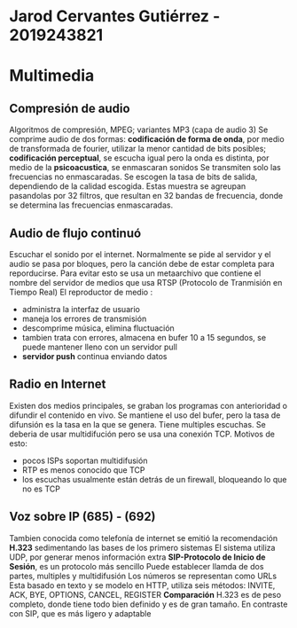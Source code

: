 # Jarod Cervantes Gutiérrez - 2019243821
# Multimedia
## Compresión de audio
Algoritmos de compresión, MPEG; variantes MP3 (capa de audio 3)
Se comprime audio de dos formas: **codificación de forma de onda**, por medio de transformada de fourier, utilizar la menor cantidad de bits posibles; **codificación perceptual**, se escucha igual pero la onda es distinta, por medio de la **psicoacustica**, se enmascaran sonidos
Se transmiten solo las frecuencias no enmascaradas. Se escogen la tasa de bits de salida, dependiendo de la calidad escogida. Estas muestra se agreupan pasandolas por 32 filtros, que resultan en 32 bandas de frecuencia, donde se determina las frecuencias enmascaradas.
## Audio de flujo continuó
Escuchar el sonido por el internet.
Normalmente se pide al servidor y el audio se pasa por bloques, pero la canción debe de estar completa para reporducirse. Para evitar esto se usa un metaarchivo que contiene el nombre del servidor de medios que usa RTSP (Protocolo de Tranmisión en Tiempo Real)
El reproductor de medio : 
- administra la interfaz de usuario 
- maneja los errores de transmisión
- descomprime música, elimina fluctuación
- tambien trata con errores, almacena en bufer 10 a 15 segundos, se puede mantener lleno con un servidor pull
- **servidor push** continua enviando datos
## Radio en Internet 
Existen dos medios principales, se graban los programas con anterioridad o difundir el contenido en vivo.
Se mantiene el uso del bufer, pero la tasa de difunsión es la tasa en la que se genera.
Tiene multiples escuchas. Se deberia de usar multidifución pero se usa una conexión TCP.
Motivos de esto:
- pocos ISPs soportan multidifusión
- RTP es menos conocido que TCP
- los escuchas usualmente están detrás de un firewall, bloqueando lo que no es TCP
## Voz sobre IP (685) - (692) 
Tambien conocida como telefonía de internet
se emitió la recomendación **H.323** sedimentando las bases de los primero sistemas
El sistema utiliza UDP, por generar menos información extra
**SIP-Protocolo de Inicio de Sesión**, es un protocolo más sencillo
Puede establecer llamda de dos partes, multiples y multidifusión
Los números se representan como URLs
Esta basado en texto y se modelo en HTTP, utiliza seis métodos: INVITE, ACK, BYE,  OPTIONS, CANCEL, REGISTER
**Comparación**
H.323 es de peso completo, donde tiene todo bien definido y es de gran tamaño. En contraste con SIP, que es más ligero y adaptable